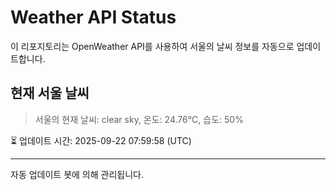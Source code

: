 
# Weather API Status

이 리포지토리는 OpenWeather API를 사용하여 서울의 날씨 정보를 자동으로 업데이트합니다.

## 현재 서울 날씨
> 서울의 현재 날씨: clear sky, 온도: 24.76°C, 습도: 50%

⏳ 업데이트 시간: 2025-09-22 07:59:58 (UTC)

---
자동 업데이트 봇에 의해 관리됩니다.
